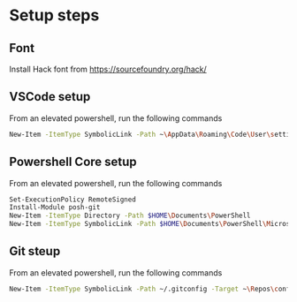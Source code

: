# Setup steps

## Font
Install Hack font from https://sourcefoundry.org/hack/

## VSCode setup

From an elevated powershell, run the following commands
``` bash
New-Item -ItemType SymbolicLink -Path ~\AppData\Roaming\Code\User\settings.json -Target ~\Repos\config-files\windows-office\vscode\settings.json
```

## Powershell Core setup

From an elevated powershell, run the following commands
``` bash
Set-ExecutionPolicy RemoteSigned
Install-Module posh-git
New-Item -ItemType Directory -Path $HOME\Documents\PowerShell
New-Item -ItemType SymbolicLink -Path $HOME\Documents\PowerShell\Microsoft.PowerShell_profile.ps1 -Target $HOME\Repos\config-files\windows-office\powershell\Microsoft.PowerShell_profile.ps1
```

## Git steup

From an elevated powershell, run the following commands
``` bash
New-Item -ItemType SymbolicLink -Path ~/.gitconfig -Target ~\Repos\config-files\windows-office\gitconfig
```
